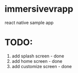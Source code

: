 # immersivevrapp

react native sample app

# TODO:

1. add splash screen - done
2. add home screen - done
3. add customize screen - done
